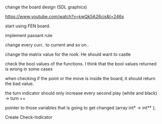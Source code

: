 
change the board design (SDL graphics)

https://www.youtube.com/watch?v=kwQk5A26cis&t=246s


start using FEN board.

implement passant rule


change every curr.. to current and so on..


change the matrix value for the rook. He should want to castle


check the bool values of the functions. I think that the bool values returned is wrong in some cases

when checking if the point or the move is inside the board, it should return the bad value.


the turn indicator should only increase every second play (white and black) -> turn ++


pointer to those variables that is going to get changed (array int* -> int** );

Create Check-Indicator
